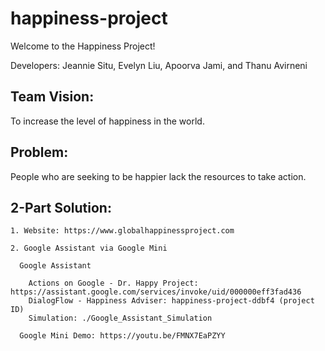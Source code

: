 # happiness-project

Welcome to the Happiness Project!

Developers: Jeannie Situ, Evelyn Liu, Apoorva Jami, and Thanu Avirneni

## Team Vision:
To increase the level of happiness in the world.

## Problem:
People who are seeking to be happier lack the resources to take action.

## 2-Part Solution:

    1. Website: https://www.globalhappinessproject.com
    
    2. Google Assistant via Google Mini
   
      Google Assistant
  
        Actions on Google - Dr. Happy Project: https://assistant.google.com/services/invoke/uid/000000eff3fad436
        DialogFlow - Happiness Adviser: happiness-project-ddbf4 (project ID)
        Simulation: ./Google_Assistant_Simulation
   
      Google Mini Demo: https://youtu.be/FMNX7EaPZYY
